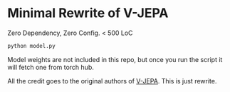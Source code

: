 # Minimal Rewrite of V-JEPA

Zero Dependency, Zero Config. < 500 LoC

```bash
python model.py
```

Model weights are not included in this repo, but once you run the script it will fetch one from torch hub.

All the credit goes to the original authors of [V-JEPA](https://github.com/facebookresearch/jepa). This is just rewrite.